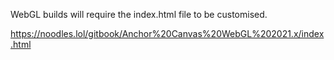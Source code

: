 WebGL builds will require the index.html file to be customised.

https://noodles.lol/gitbook/Anchor%20Canvas%20WebGL%202021.x/index.html
